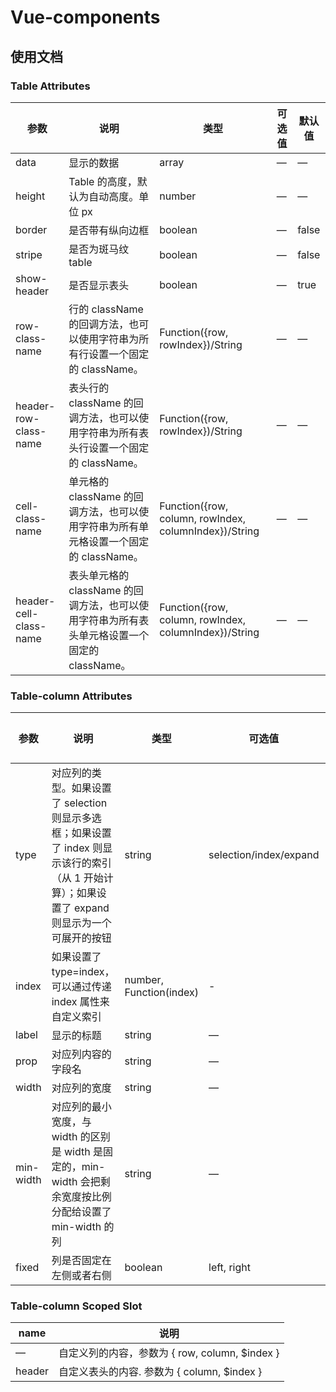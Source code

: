 # Vue-components

## 使用文档

### Table Attributes
| 参数 | 说明 | 类型 | 可选值 | 默认值 |
| ---- | ---- | ---- | ---- | ---- |
| data | 显示的数据 | array | — |	— |
| height | Table 的高度，默认为自动高度。单位 px | number |	— |	— |
| border |	是否带有纵向边框 | boolean |	— |	false |
| stripe |	是否为斑马纹table	| boolean	| —	| false |
| show-header | 是否显示表头 | boolean | — | true |
| row-class-name |	行的 className 的回调方法，也可以使用字符串为所有行设置一个固定的 className。|	Function({row, rowIndex})/String | —	 | — |
| header-row-class-name | 表头行的 className 的回调方法，也可以使用字符串为所有表头行设置一个固定的 className。| Function({row, rowIndex})/String	| — |	— |
| cell-class-name |	 单元格的 className 的回调方法，也可以使用字符串为所有单元格设置一个固定的 className。	| Function({row, column, rowIndex, columnIndex})/String	 | —	| — |
| header-cell-class-name	| 表头单元格的 className 的回调方法，也可以使用字符串为所有表头单元格设置一个固定的 className。	| Function({row, column, rowIndex, columnIndex})/String | —	| — |

### Table-column Attributes
| 参数 | 说明 | 类型 | 可选值 | 默认值 |
| ---- | ---- | ---- | ---- | ---- |
| type | 对应列的类型。如果设置了 selection 则显示多选框；如果设置了 index 则显示该行的索引（从 1 开始计算）；如果设置了 expand 则显示为一个可展开的按钮 |	string |	selection/index/expand |	— | 
| index |	如果设置了 type=index，可以通过传递 index 属性来自定义索引 |	number, Function(index) | - | - |
| label| 显示的标题 | string | — | — |
| prop | 对应列内容的字段名 |	string |	— |	— |
| width |	对应列的宽度 | string | — | — |
| min-width | 对应列的最小宽度，与 width 的区别是 width 是固定的，min-width 会把剩余宽度按比例分配给设置了 min-width 的列	 | string | — | — |
| fixed	| 列是否固定在左侧或者右侧 | boolean	 | left, right	| — |
 

### Table-column Scoped Slot
| name | 说明 |
| ---- | ---- |
| — | 自定义列的内容，参数为 { row, column, $index } |
|header | 自定义表头的内容. 参数为 { column, $index } |
